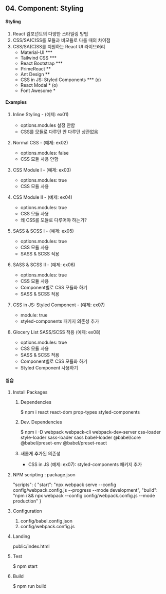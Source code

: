 ## 04. Component: Styling

#### Styling

1. React 컴포넌트의 다양한 스타일링 방법
2. CSS/SA(C)SS를 모듈과 비모듈로 다룰 때의 차이점
3. CSS/SA(C)SS를 지원하는 React UI 라이브러리
    - Material-UI \*\*\*
    - Tailwind CSS \*\*\*
    - React Bootstrap \*\*\*
    - PrimeReact \*\*
    - Ant Design \*\*
    - CSS in JS: Styled Components \*\*\* (o)
    - React Modal \* (o)
    - Font Awesome \*

#### Examples

1. Inline Styling - (예제: ex01)

    - options.modules 설정 안함
    - CSS를 모듈로 다루던 안 다루던 상관없음

2. Normal CSS - (예제: ex02)

    - options.modules: false
    - CSS 모듈 사용 안함

3. CSS Module I - (예제: ex03)

    - options.modules: true
    - CSS 모듈 사용

4. CSS Module II - (예제: ex04)

    - options.modules: true
    - CSS 모듈 사용
    - 왜 CSS를 모듈로 다루어야 하는가?

5. SASS & SCSS I - (예제: ex05)

    - options.modules: true
    - CSS 모듈 사용
    - SASS & SCSS 적용

6. SASS & SCSS II - (예제: ex06)

    - options.modules: true
    - CSS 모듈 사용
    - Component별로 CSS 모듈화 하기
    - SASS & SCSS 적용

7. CSS in JS: Styled Component - (예제: ex07)

    - module: true
    - styled-components 패키지 의존성 추가

8. Glocery List SASS/SCSS 적용 (예제: ex08)
    - options.modules: true
    - CSS 모듈 사용
    - SASS & SCSS 적용
    - Component별로 CSS 모듈화 하기
    - Styled Component 사용하기

#### 실습

1. Install Packages

    1. Dependencies

        $ npm i react react-dom prop-types styled-components

    2. Dev. Dependencies

        $ npm i -D webpack webpack-cli webpack-dev-server css-loader style-loader sass-loader sass babel-loader @babel/core @babel/preset-env @babel/preset-react

    3. 새롭게 추가된 의존성
        - CSS in JS (예제: ex07): styled-components 패키지 추가

2. NPM scripting : package.json

    "scripts": {
    "start": "npx webpack serve --config config/webpack.config.js --progress --mode development",
    "build": "npm i && npx webpack --config config/webpack.config.js --mode production"
    }

3. Configuration

    1. config/babel.config.json
    2. config/webpack.config.js

4. Landing

    public/index.html

5. Test

    $ npm start

6. Build

    $ npm run build
